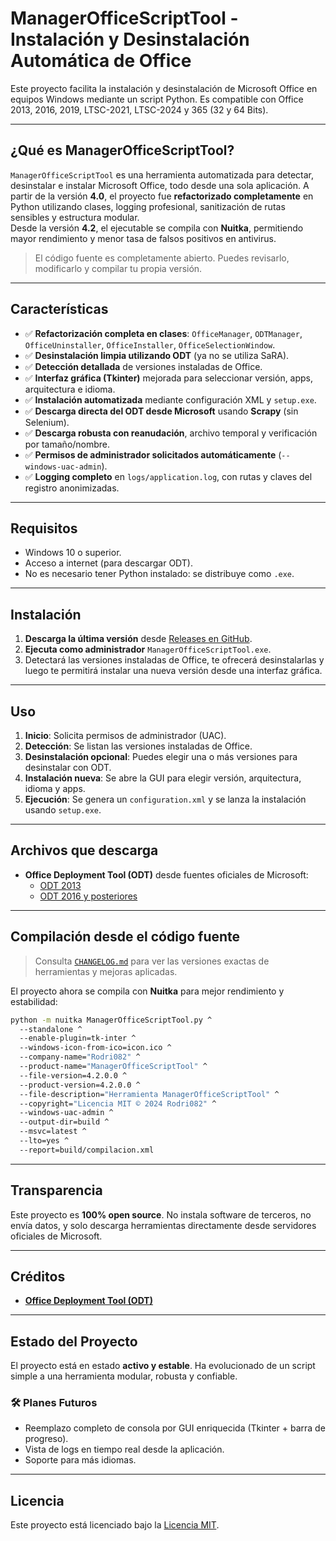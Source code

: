 # ManagerOfficeScriptTool - Instalación y Desinstalación Automática de Office

Este proyecto facilita la instalación y desinstalación de Microsoft Office en equipos Windows mediante un script Python. Es compatible con Office 2013, 2016, 2019, LTSC-2021, LTSC-2024 y 365 (32 y 64 Bits).

---

## ¿Qué es ManagerOfficeScriptTool?

`ManagerOfficeScriptTool` es una herramienta automatizada para detectar, desinstalar e instalar Microsoft Office, todo desde una sola aplicación. A partir de la versión **4.0**, el proyecto fue **refactorizado completamente** en Python utilizando clases, logging profesional, sanitización de rutas sensibles y estructura modular.  
Desde la versión **4.2**, el ejecutable se compila con **Nuitka**, permitiendo mayor rendimiento y menor tasa de falsos positivos en antivirus.

> El código fuente es completamente abierto. Puedes revisarlo, modificarlo y compilar tu propia versión.

---

## Características

- ✅ **Refactorización completa en clases**: `OfficeManager`, `ODTManager`, `OfficeUninstaller`, `OfficeInstaller`, `OfficeSelectionWindow`.
- ✅ **Desinstalación limpia utilizando ODT** (ya no se utiliza SaRA).
- ✅ **Detección detallada** de versiones instaladas de Office.
- ✅ **Interfaz gráfica (Tkinter)** mejorada para seleccionar versión, apps, arquitectura e idioma.
- ✅ **Instalación automatizada** mediante configuración XML y `setup.exe`.
- ✅ **Descarga directa del ODT desde Microsoft** usando **Scrapy** (sin Selenium).
- ✅ **Descarga robusta con reanudación**, archivo temporal y verificación por tamaño/nombre.
- ✅ **Permisos de administrador solicitados automáticamente** (`--windows-uac-admin`).
- ✅ **Logging completo** en `logs/application.log`, con rutas y claves del registro anonimizadas.

---

## Requisitos

- Windows 10 o superior.
- Acceso a internet (para descargar ODT).
- No es necesario tener Python instalado: se distribuye como `.exe`.

---

## Instalación

1. **Descarga la última versión** desde [Releases en GitHub](https://github.com/Rodri082/ManagerOfficeScriptTool/releases).
2. **Ejecuta como administrador** `ManagerOfficeScriptTool.exe`.
3. Detectará las versiones instaladas de Office, te ofrecerá desinstalarlas y luego te permitirá instalar una nueva versión desde una interfaz gráfica.

---

## Uso

1. **Inicio**: Solicita permisos de administrador (UAC).
2. **Detección**: Se listan las versiones instaladas de Office.
3. **Desinstalación opcional**: Puedes elegir una o más versiones para desinstalar con ODT.
4. **Instalación nueva**: Se abre la GUI para elegir versión, arquitectura, idioma y apps.
5. **Ejecución**: Se genera un `configuration.xml` y se lanza la instalación usando `setup.exe`.

---

## Archivos que descarga

- **Office Deployment Tool (ODT)** desde fuentes oficiales de Microsoft:
  - [ODT 2013](https://www.microsoft.com/en-us/download/details.aspx?id=36778)
  - [ODT 2016 y posteriores](https://www.microsoft.com/en-us/download/details.aspx?id=49117)

---

## Compilación desde el código fuente

> Consulta [`CHANGELOG.md`](./CHANGELOG.md) para ver las versiones exactas de herramientas y mejoras aplicadas.

El proyecto ahora se compila con **Nuitka** para mejor rendimiento y estabilidad:

```bash
python -m nuitka ManagerOfficeScriptTool.py ^
  --standalone ^
  --enable-plugin=tk-inter ^
  --windows-icon-from-ico=icon.ico ^
  --company-name="Rodri082" ^
  --product-name="ManagerOfficeScriptTool" ^
  --file-version=4.2.0.0 ^
  --product-version=4.2.0.0 ^
  --file-description="Herramienta ManagerOfficeScriptTool" ^
  --copyright="Licencia MIT © 2024 Rodri082" ^
  --windows-uac-admin ^
  --output-dir=build ^
  --msvc=latest ^
  --lto=yes ^
  --report=build/compilacion.xml
```

---

## Transparencia

Este proyecto es **100% open source**. No instala software de terceros, no envía datos, y solo descarga herramientas directamente desde servidores oficiales de Microsoft.

---

## Créditos

- **[Office Deployment Tool (ODT)](http://aka.ms/ODT)**

---

## Estado del Proyecto

El proyecto está en estado **activo y estable**. Ha evolucionado de un script simple a una herramienta modular, robusta y confiable.

### 🛠 Planes Futuros

- Reemplazo completo de consola por GUI enriquecida (Tkinter + barra de progreso).
- Vista de logs en tiempo real desde la aplicación.
- Soporte para más idiomas.

---

## Licencia

Este proyecto está licenciado bajo la [Licencia MIT](./LICENSE).
